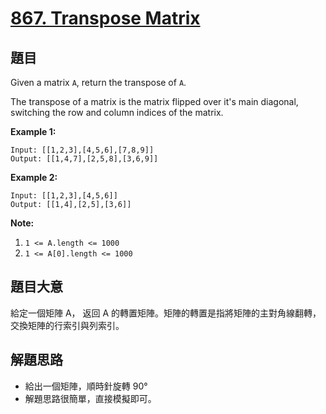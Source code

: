 # [867. Transpose Matrix](https://leetcode.com/problems/transpose-matrix/)


## 題目

Given a matrix `A`, return the transpose of `A`.

The transpose of a matrix is the matrix flipped over it's main diagonal, switching the row and column indices of the matrix.

**Example 1:**

    Input: [[1,2,3],[4,5,6],[7,8,9]]
    Output: [[1,4,7],[2,5,8],[3,6,9]]

**Example 2:**

    Input: [[1,2,3],[4,5,6]]
    Output: [[1,4],[2,5],[3,6]]

**Note:**

1. `1 <= A.length <= 1000`
2. `1 <= A[0].length <= 1000`


## 題目大意

給定一個矩陣 A， 返回 A 的轉置矩陣。矩陣的轉置是指將矩陣的主對角線翻轉，交換矩陣的行索引與列索引。


## 解題思路


- 給出一個矩陣，順時針旋轉 90°
- 解題思路很簡單，直接模擬即可。
